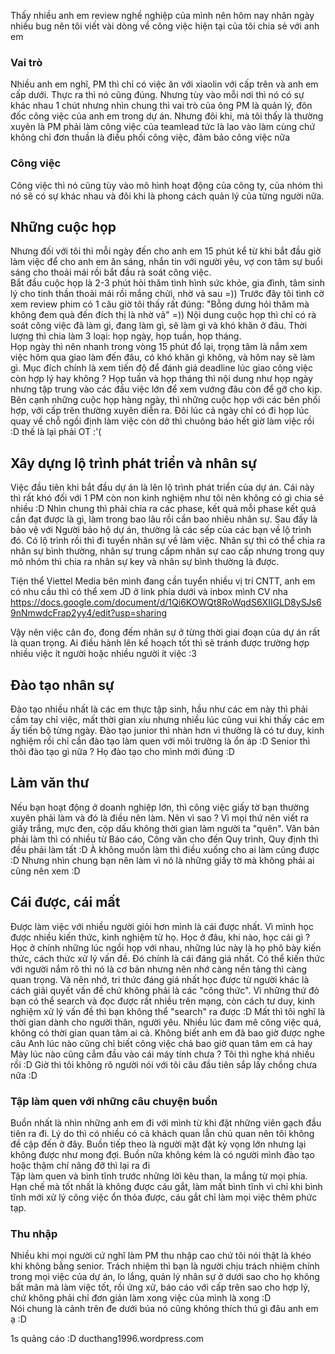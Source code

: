 Thấy nhiều anh em review nghề nghiệp của mình nên hôm nay nhân ngày nhiều bug nên tôi viết vài dòng về công việc hiện tại của tôi chia sẻ với anh em  
### Vai trò 
Nhiều anh em nghĩ, PM thì chỉ có việc ăn với xiaolin với cấp trên và anh em cấp dưới.  Thực ra thì nó cũng đúng. Nhưng tùy vào mỗi nơi thì nó có sự khác nhau 1 chút nhưng nhìn chung thì vai trò của ông PM là quản lý, đôn đốc công việc của anh em trong dự án. Nhưng đôi khi, mà tôi thấy là thường xuyên là PM phải làm công việc của teamlead tức là lao vào làm cùng chứ không chỉ đơn thuần là điều phối công việc, đảm bảo công việc nữa 
### Công việc 
Công việc thì nó cũng tùy vào mô hình hoạt động của công ty, của nhóm thì nó sẽ có sự khác nhau và đôi khi là phong cách quản lý của từng người nữa.
## Những cuộc họp 
Nhưng đối với tôi thì mỗi ngày đến cho anh em 15 phút kể từ khi bắt đầu giờ làm việc để cho anh em ăn sáng, nhắn tin với người yêu, vợ con tâm sự buổi sáng cho thoải mái rồi bắt đầu rà soát công việc.  
Bắt đầu cuộc họp là 2-3 phút hỏi thăm tình hình sức khỏe, gia đình, tâm sinh lý cho tinh thần thoải mái rồi mắng chửi, nhờ vả sau =)) Trước đây tôi tình cờ xem review phim có 1 câu giờ tôi thấy rất đúng: "Bỗng dưng hỏi thăm mà không đem quà đến đích thị là nhờ vả" =)) 
Nội dung cuộc họp thì chỉ có rà soát công việc đã làm gì, đang làm gì, sẽ làm gì và khó khăn ở đâu. Thời lượng thì chia làm 3 loại: họp ngày, họp tuần, họp tháng.  
Họp ngày thì nên nhanh trong vòng 15 phút đổ lại, trọng tâm là nắm xem việc hôm qua giao làm đến đâu, có khó khăn gì không, và hôm nay sẽ làm gì. Mục đích chính là xem tiến độ để đánh giá deadline lúc  giao công việc còn hợp lý hay không ? 
Họp tuần và họp tháng thì nội dung như họp ngày nhưng tập trung vào các đầu việc lớn để xem  vướng đâu còn để gỡ cho kịp. 
Bên cạnh những cuộc họp hàng ngày, thì những cuộc họp với các bên phối hợp, với cấp trên thường xuyên diễn ra. Đôi lúc cả ngày chỉ có đi họp lúc quay về chỗ ngồi định làm việc còn dở thì chuông báo hết giờ làm việc rồi :D thế là lại phải OT :'( 
## Xây dựng lộ trình phát triển và nhân sự
Việc đầu tiên khi bắt đầu dự án là lên lộ trình phát triển của dự án. Cái này thì rất khó đối với 1 PM còn non kinh nghiệm như tôi nên không có gì chia sẻ nhiều :D Nhìn chung thì phải  chia  ra các phase, kết quả mỗi phase kết quả cần đạt được là gì, làm trong bao lâu rồi cần bao nhiêu nhân sự. Sau đấy là bảo vệ với Người bảo hộ dự án, thường là các sếp của các bạn về lộ trình đó. 
Có lộ trình rồi thì đi tuyển nhân sự về làm việc. Nhân sự thì có thể chia ra nhân sự bình thường, nhân sự trung cấpm nhân sự cao cấp nhưng trong quy mô nhóm thì chia ra nhân sự key và nhân sự bình thường là được. 

Tiện thể Viettel Media bên mình đang cần tuyển nhiều vị trí CNTT,  anh em có nhu cầu thì có thể xem JD ở link phía dưới và inbox mình CV nha
https://docs.google.com/document/d/1Qi6KOWQt8RoWqdS6XIIGLD8ySJs69nNmwdcFrap2yy4/edit?usp=sharing

Vậy nên việc cân đo, đong đếm nhân sự ở từng thời giai đoạn của dự án rất là quan trọng. Ai điều hành lên kế hoạch tốt thì sẽ tránh được trường hợp nhiều việc ít người hoặc nhiều người ít việc :3 
## Đào tạo nhân sự
Đào tạo nhiều nhất là các em thực tập sinh, hầu như các em này thì phải cầm tay chỉ việc, mất thời gian xíu nhưng nhiều lúc cũng vui khi thấy các em ấy tiến bộ từng ngày. 
Đào tạo junior thì nhàn hơn vì thường là có tư duy, kinh nghiệm rồi chỉ cần đào tạo làm quen với môi trường là ổn áp :D 
 Senior thì thôi đào tạo gì nữa ? Họ đào tạo cho mình mới đúng :D 
## Làm văn thư  
Nếu bạn hoạt động ở doanh nghiệp lớn, thì công việc giấy tờ bạn thường xuyên phải làm và đó là điều  nên làm. Nên vì sao ? Vì mọi thứ nên viết ra giấy trắng, mực đen, cộp dấu không thời gian làm người ta "quên". 
Văn bản phải làm thì có nhiều từ Báo cáo, Công văn cho đến Quy trình, Quy  định thì đều phải làm tất :D À không muốn làm thì điều xuống cho ai làm cũng được :D Nhưng nhìn chung bạn nên làm vì nó là những giấy tờ mà không phải ai cũng nên xem :D 
## Cái được, cái mất 
Được làm việc với nhiều người giỏi hơn mình là cái được nhất. Vì mình học được nhiều kiến thức, kinh nghiệm từ họ. Học ở đâu, khi nào, học cái gì ? Học ở chính những lúc ngồi họp với nhau, những lúc này là họ phô bày kiến thức, cách thức xử lý vấn đề. Đó chính là cái đáng giá nhất. Có thể kiến thức với người nắm rõ thì nó là cơ bản nhưng nên nhớ càng nền tảng thì càng quan trọng. Và nên nhớ, tri thức đáng giá nhất học được từ người khác là cách giải quyết vấn đề chứ không phải là các "công thức". Vì những thứ đỏ bạn có thể search và đọc được rất nhiều trên mạng, còn cách tư duy, kinh nghiệm xử lý vấn đề thì bạn không thể "search" ra được :D 
Mất thì tôi nghĩ là thời gian dành cho người thân, người yêu. Nhiều lúc đam mê công việc quá, không có thời gian quan tâm ai cả. Không biết anh em đã bao giờ được nghe câu Anh lúc nào cũng chỉ biết công việc chả bao giờ quan tâm em cả hay Mày lúc nào cũng cắm đầu vào cái máy tính chưa ? Tôi thì nghe khá nhiều rồi :D Giờ thì tôi không rõ người nói với tôi câu đầu tiên sắp lấy chồng chưa nữa :D 
### Tập làm quen với những câu chuyện buồn 
Buồn nhất là nhìn những anh em đi với mình từ khi đặt những viên gạch đầu tiên ra đi. Lý do thì có nhiều có cả khách quan lẫn chủ quan nên tôi không đề cập đến ở đây. 
 Buồn tiếp theo là người mặt đặt kỳ vọng lớn nhưng lại không được như mong đợi. 
 Buồn nữa không kém là có người mình đào tạo hoặc thậm chí nâng đỡ thì lại ra đi  
Tập làm quen và bình tĩnh trước những lời kêu than, la mắng từ mọi phía. Hạn chế mà tốt nhất là không được cáu gắt, làm mất bình tĩnh vì chỉ khi bình tĩnh mới xử lý công việc ổn thỏa được, cáu gắt chỉ làm mọi việc thêm phức tạp.
###  Thu nhập
Nhiều khi mọi người cứ nghĩ làm PM thu nhập cao chứ tôi nói thật là khéo khi  không bằng senior. Trách nhiệm thì bạn là người chịu trách nhiệm chính trong mọi việc của dự án, lo lắng, quản lý nhân sự ở dưới sao cho họ không bất mãn mà làm việc tốt, rồi ứng xử, báo cáo với cấp trên sao cho hợp lý, chứ không phải chỉ đơn giản làm xong việc của mình là xong :D  
Nói chung là cảnh trên đe dưới búa nó cũng không thích thú gì đâu anh em ạ :D 

1s quảng cáo :D
ducthang1996.wordpress.com